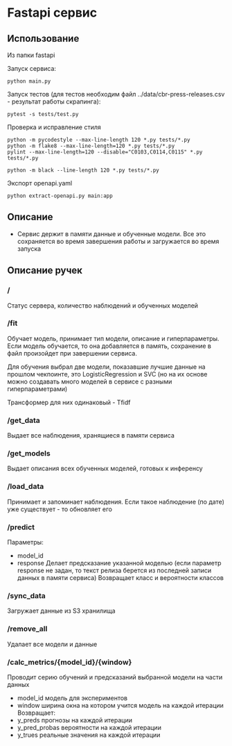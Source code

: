 # Fastapi сервис

## Использование

Из папки fastapi

Запуск сервиса:
```
python main.py
```

Запуск тестов (для тестов необходим файл ../data/cbr-press-releases.csv - результат работы скрапинга):
```
pytest -s tests/test.py 
```


Проверка и исправление стиля
```
python -m pycodestyle --max-line-length 120 *.py tests/*.py
python -m flake8 --max-line-length=120 *.py tests/*.py
pylint --max-line-length=120 --disable="C0103,C0114,C0115" *.py tests/*.py

python -m black --line-length 120 *.py tests/*.py
```

Экспорт openapi.yaml
```
python extract-openapi.py main:app
```

## Описание
- Сервис держит в памяти данные и обученные модели. Все это сохраняется во время завершения работы и загружается во время запуска

## Описание ручек

### /
Статус сервера, количество наблюдений и обученных моделей

### /fit
Обучает модель, принимает тип модели, описание и гиперпараметры. Если модель обучается, то она добавляется в память, сохранение в файл произойдет при завершении сервиса.

Для обучения выбрал две модели, показавшие лучшие данные на прошлом чекпоинте, это LogisticRegression и SVC
(но на их основе можно создавать много моделей в сервисе с разными гиперпараметрами)

Трансформер для них одинаковый - Tfidf

### /get_data
Выдает все наблюдения, хранящиеся в памяти сервиса

### /get_models
Выдает описания всех обученных моделей, готовых к инференсу

### /load_data
Принимает и запоминает наблюдения. Если такое наблюдение (по дате) уже существует - то обновляет его

### /predict
Параметры:
- model_id
- response
Делает предсказание указанной моделью (если параметр response не задан, то текст релиза берется из последней записи данных в памяти сервиса) Возвращает класс и вероятности классов

### /sync_data
Загружает данные из S3 хранилища

### /remove_all
Удалает все модели и данные

### /calc_metrics/{model_id}/{window}
Проводит серию обучений и предсказаний выбранной модели на части данных
- model_id модель для экспериментов
- window ширина окна на котором учится модель на каждой итерации
Возвращает:
- y_preds прогнозы на каждой итерации
- y_pred_probas вероятности на каждой итерации
- y_trues реальные значения на каждой итерации
